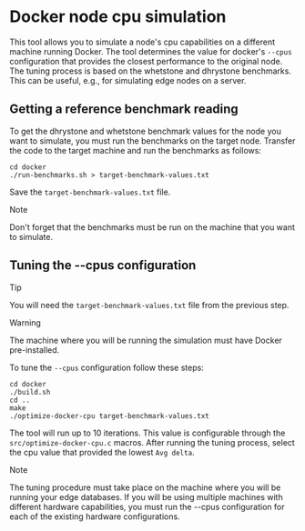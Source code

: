 # Docker node cpu simulation
This tool allows you to simulate a node's cpu capabilities on a different machine running Docker. The tool determines the value for docker's `--cpus` configuration that provides the closest performance to the original node. The tuning process is based on the whetstone and dhrystone benchmarks. This can be useful, e.g., for simulating edge nodes on a server.

## Getting a reference benchmark reading
To get the dhrystone and whetstone benchmark values for the node you want to simulate, you must run the benchmarks on the target node. Transfer the code to the target machine and run the benchmarks as follows:

```
cd docker
./run-benchmarks.sh > target-benchmark-values.txt
```

Save the `target-benchmark-values.txt` file. 

> [!NOTE]
> Don't forget that the benchmarks must be run on the machine that you want to simulate.

## Tuning the --cpus configuration
> [!TIP]
> You will need the `target-benchmark-values.txt` file from the previous step.

> [!WARNING]
> The machine where you will be running the simulation must have Docker pre-installed.

To tune the `--cpus` configuration follow these steps:

```
cd docker
./build.sh
cd ..
make
./optimize-docker-cpu target-benchmark-values.txt
```

The tool will run up to 10 iterations. This value is configurable through the `src/optimize-docker-cpu.c` macros. After running the tuning process, select the cpu value that provided the lowest `Avg delta`.

> [!NOTE]
> The tuning procedure must take place on the machine where you will be running your edge databases. If you will be using multiple machines with different hardware capabilities, you must run the --cpus configuration for each of the existing hardware configurations.